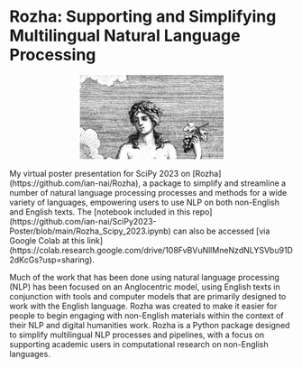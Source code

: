 # Rozha: Supporting and Simplifying Multilingual Natural Language Processing
<p align="center">
<img src="https://raw.githubusercontent.com/ian-nai/Rozha/main/rozha_logo.png">
</p>
My virtual poster presentation for SciPy 2023 on [Rozha](https://github.com/ian-nai/Rozha), a package to simplify and streamline a number of natural language processing processes and methods for a wide variety of languages, empowering users to use NLP on both non-English and English texts. The [notebook included in this repo](https://github.com/ian-nai/SciPy2023-Poster/blob/main/Rozha_Scipy_2023.ipynb) can also be accessed [via Google Colab at this link](https://colab.research.google.com/drive/108FvBVuNllMneNzdNLYSVbu91D2dKcGs?usp=sharing).

Much of the work that has been done using natural language processing (NLP) has been focused on an Anglocentric model, using English texts in conjunction with tools and computer models that are primarily designed to work with the English language. Rozha was created to make it easier for people to begin engaging with non-English materials within the context of their NLP and digital humanities work. Rozha is a Python package designed to simplify multilingual NLP processes and pipelines, with a focus on supporting academic users in computational research on non-English languages. 
